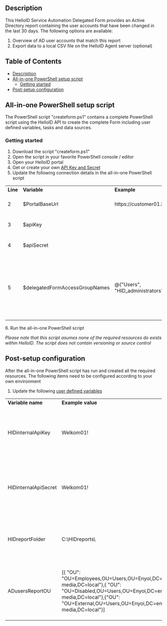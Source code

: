 <!-- Description -->
## Description
This HelloID Service Automation Delegated Form provides an Active Directory report containing the user accounts that have been changed in the last 30 days. The following options are available:
 1. Overview of AD user accounts that match this report
 2. Export data to a local CSV file on the HelloID Agent server (optional)
 
<!-- TABLE OF CONTENTS -->
## Table of Contents
* [Description](#description)
* [All-in-one PowerShell setup script](#all-in-one-powershell-setup-script)
  * [Getting started](#getting-started)
* [Post-setup configuration](#post-setup-configuration)


## All-in-one PowerShell setup script
The PowerShell script "createform.ps1" contains a complete PowerShell script using the HelloID API to create the complete Form including user defined variables, tasks and data sources.

### Getting started
 1. Download the script "createform.ps1"
 2. Open the script in your favorite PowerShell console / editor
 3. Open your HelloID portal
 4. Get or create your own [API Key and Secret](https://docs.helloid.com/hc/en-us/articles/360002008873-API-Keys-Overview)
 5. Update the following connection details in the all-in-one PowerShell script
 <table>
  <tr><td><strong>Line</strong></td><td><strong>Variable</strong></td><td><strong>Example</strong></td><td><strong>Description</strong></td></tr>
  <tr><td>2</td><td>$PortalBaseUrl</td><td>https://customer01.helloid.com</td><td>Your own HelloID portal URL</td></tr>
  <tr><td>3</td><td>$apiKey</td><td></td><td>Your own HelloID API Key</td></tr>
  <tr><td>4</td><td>$apiSecret</td><td></td><td>Your own HelloID API Secret</td></tr>
  <tr><td>5</td><td>$delegatedFormAccessGroupNames</td><td>@("Users", "HID_administrators")</td><td>Array of local HelloID group name giving access to this new Delegated Form</td></tr>
</table>
 6. Run the all-in-one PowerShell script
 
 _Please note that this script asumes none of the required resources do exists within HelloID. The script does not contain versioning or source control_

## Post-setup configuration
After the all-in-one PowerShell script has run and created all the required resources. The following items need to be configured according to your own environment
 1. Update the following [user defined variables](https://docs.helloid.com/hc/en-us/articles/360014169933-How-to-Create-and-Manage-User-Defined-Variables)
<table>
  <tr><td><strong>Variable name</strong></td><td><strong>Example value</strong></td><td><strong>Description</strong></td></tr>
  <tr><td>HIDinternalApiKey</td><td>Welkom01!</td><td>API Key of the HelloID portal used to read HelloID Self Service products and users</td></tr>
  <tr><td>HIDinternalApiSecret</td><td>Welkom01!</td><td>API Secret of the HelloID portal used to read HelloID Self Service products and users</td></tr>
  <tr><td>HIDreportFolder</td><td>C:\HIDreports\</td><td>Local folder on HelloID Agent server for exporting CSV reports</td></tr>
  <tr><td>ADusersReportOU</td><td>[{ "OU": "OU=Employees,OU=Users,OU=Enyoi,DC=enyoi-media,DC=local"},{ "OU": "OU=Disabled,OU=Users,OU=Enyoi,DC=enyoi-media,DC=local"},{"OU": "OU=External,OU=Users,OU=Enyoi,DC=enyoi-media,DC=local"}]</td><td>Array of Active Directory OUs for scoping shown AD user accounts in this report</td></tr>
</table>
